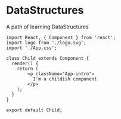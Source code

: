 # DataStructures
A path of learning DataStructures

```JSX
import React, { Component } from 'react';
import logo from './logo.svg';
import './App.css';

class Child extends Component {
  render() {
    return (
        <p className="App-intro">
          I'm a childish component
        </p>
    );
  }
}

export default Child;
```
